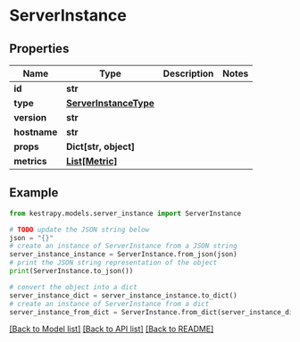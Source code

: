 # ServerInstance


## Properties

Name | Type | Description | Notes
------------ | ------------- | ------------- | -------------
**id** | **str** |  | 
**type** | [**ServerInstanceType**](ServerInstanceType.md) |  | 
**version** | **str** |  | 
**hostname** | **str** |  | 
**props** | **Dict[str, object]** |  | 
**metrics** | [**List[Metric]**](Metric.md) |  | 

## Example

```python
from kestrapy.models.server_instance import ServerInstance

# TODO update the JSON string below
json = "{}"
# create an instance of ServerInstance from a JSON string
server_instance_instance = ServerInstance.from_json(json)
# print the JSON string representation of the object
print(ServerInstance.to_json())

# convert the object into a dict
server_instance_dict = server_instance_instance.to_dict()
# create an instance of ServerInstance from a dict
server_instance_from_dict = ServerInstance.from_dict(server_instance_dict)
```
[[Back to Model list]](../README.md#documentation-for-models) [[Back to API list]](../README.md#documentation-for-api-endpoints) [[Back to README]](../README.md)



